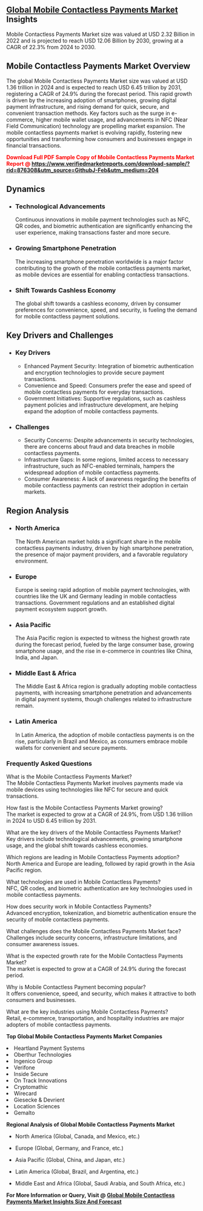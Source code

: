 <h2><a href="https://www.verifiedmarketreports.com/download-sample/?rid=876308&amp;utm_source=GithubJ&amp;utm_medium=204" target="_blank">Global Mobile Contactless Payments Market</a> Insights</h2><p>Mobile Contactless Payments Market size was valued at USD 2.32 Billion in 2022 and is projected to reach USD 12.06 Billion by 2030, growing at a CAGR of 22.3% from 2024 to 2030.</p><p> <h2>Mobile Contactless Payments Market Overview</h2> <p>The global Mobile Contactless Payments Market size was valued at USD 1.36 trillion in 2024 and is expected to reach USD 6.45 trillion by 2031, registering a CAGR of 24.9% during the forecast period. This rapid growth is driven by the increasing adoption of smartphones, growing digital payment infrastructure, and rising demand for quick, secure, and convenient transaction methods. Key factors such as the surge in e-commerce, higher mobile wallet usage, and advancements in NFC (Near Field Communication) technology are propelling market expansion. The mobile contactless payments market is evolving rapidly, fostering new opportunities and transforming how consumers and businesses engage in financial transactions. </p> <p><b><p><span class=""><span style="color: #ff0000;"><strong>Download Full PDF Sample Copy of Mobile Contactless Payments Market Report</strong> @ </span><a href="https://www.verifiedmarketreports.com/download-sample/?rid=876308&amp;utm_source=GithubJ-Feb&amp;utm_medium=204" target="_blank">https://www.verifiedmarketreports.com/download-sample/?rid=876308&amp;utm_source=GithubJ-Feb&amp;utm_medium=204</a></span></p></b></p> <h2>Dynamics</h2> <ul> <li><h3>Technological Advancements</h3>Continuous innovations in mobile payment technologies such as NFC, QR codes, and biometric authentication are significantly enhancing the user experience, making transactions faster and more secure.</li> <li><h3>Growing Smartphone Penetration</h3>The increasing smartphone penetration worldwide is a major factor contributing to the growth of the mobile contactless payments market, as mobile devices are essential for enabling contactless transactions.</li> <li><h3>Shift Towards Cashless Economy</h3>The global shift towards a cashless economy, driven by consumer preferences for convenience, speed, and security, is fueling the demand for mobile contactless payment solutions.</li> </ul> <h2>Key Drivers and Challenges</h2> <ul> <li><h3>Key Drivers</h3> <ul> <li>Enhanced Payment Security: Integration of biometric authentication and encryption technologies to provide secure payment transactions.</li> <li>Convenience and Speed: Consumers prefer the ease and speed of mobile contactless payments for everyday transactions.</li> <li>Government Initiatives: Supportive regulations, such as cashless payment policies and infrastructure development, are helping expand the adoption of mobile contactless payments.</li> </ul> </li> <li><h3>Challenges</h3> <ul> <li>Security Concerns: Despite advancements in security technologies, there are concerns about fraud and data breaches in mobile contactless payments.</li> <li>Infrastructure Gaps: In some regions, limited access to necessary infrastructure, such as NFC-enabled terminals, hampers the widespread adoption of mobile contactless payments.</li> <li>Consumer Awareness: A lack of awareness regarding the benefits of mobile contactless payments can restrict their adoption in certain markets.</li> </ul> </li> </ul> <h2>Region Analysis</h2> <ul> <li><h3>North America</h3>The North American market holds a significant share in the mobile contactless payments industry, driven by high smartphone penetration, the presence of major payment providers, and a favorable regulatory environment.</li> <li><h3>Europe</h3>Europe is seeing rapid adoption of mobile payment technologies, with countries like the UK and Germany leading in mobile contactless transactions. Government regulations and an established digital payment ecosystem support growth.</li> <li><h3>Asia Pacific</h3>The Asia Pacific region is expected to witness the highest growth rate during the forecast period, fueled by the large consumer base, growing smartphone usage, and the rise in e-commerce in countries like China, India, and Japan.</li> <li><h3>Middle East & Africa</h3>The Middle East & Africa region is gradually adopting mobile contactless payments, with increasing smartphone penetration and advancements in digital payment systems, though challenges related to infrastructure remain.</li> <li><h3>Latin America</h3>In Latin America, the adoption of mobile contactless payments is on the rise, particularly in Brazil and Mexico, as consumers embrace mobile wallets for convenient and secure payments.</li> </ul> <h3>Frequently Asked Questions</h3> <p>What is the Mobile Contactless Payments Market? <br/>The Mobile Contactless Payments Market involves payments made via mobile devices using technologies like NFC for secure and quick transactions.</p> <p>How fast is the Mobile Contactless Payments Market growing? <br/>The market is expected to grow at a CAGR of 24.9%, from USD 1.36 trillion in 2024 to USD 6.45 trillion by 2031.</p> <p>What are the key drivers of the Mobile Contactless Payments Market? <br/>Key drivers include technological advancements, growing smartphone usage, and the global shift towards cashless economies.</p> <p>Which regions are leading in Mobile Contactless Payments adoption? <br/>North America and Europe are leading, followed by rapid growth in the Asia Pacific region.</p> <p>What technologies are used in Mobile Contactless Payments? <br/>NFC, QR codes, and biometric authentication are key technologies used in mobile contactless payments.</p> <p>How does security work in Mobile Contactless Payments? <br/>Advanced encryption, tokenization, and biometric authentication ensure the security of mobile contactless payments.</p> <p>What challenges does the Mobile Contactless Payments Market face? <br/>Challenges include security concerns, infrastructure limitations, and consumer awareness issues.</p> <p>What is the expected growth rate for the Mobile Contactless Payments Market? <br/>The market is expected to grow at a CAGR of 24.9% during the forecast period.</p> <p>Why is Mobile Contactless Payment becoming popular? <br/>It offers convenience, speed, and security, which makes it attractive to both consumers and businesses.</p> <p>What are the key industries using Mobile Contactless Payments? <br/>Retail, e-commerce, transportation, and hospitality industries are major adopters of mobile contactless payments.</p> </p><p><strong>Top Global Mobile Contactless Payments Market Companies</strong></p><div data-test-id=""><p><li>Heartland Payment Systems</li><li> Oberthur Technologies</li><li> Ingenico Group</li><li> Verifone</li><li> Inside Secure</li><li> On Track Innovations</li><li> Cryptomathic</li><li> Wirecard</li><li> Giesecke & Devrient</li><li> Location Sciences</li><li> Gemalto</li></p><div><strong>Regional Analysis of&nbsp;Global Mobile Contactless Payments Market</strong></div><ul><li dir="ltr"><p dir="ltr">North America&nbsp;(Global, Canada, and Mexico, etc.)</p></li><li dir="ltr"><p dir="ltr">Europe (Global, Germany, and France, etc.)</p></li><li dir="ltr"><p dir="ltr">Asia Pacific&nbsp;(Global, China, and Japan, etc.)</p></li><li dir="ltr"><p dir="ltr">Latin America&nbsp;(Global, Brazil, and Argentina, etc.)</p></li><li dir="ltr">Middle East and Africa&nbsp;(Global, Saudi Arabia, and South Africa, etc.)</li></ul><p><strong>For More Information or Query, Visit @&nbsp;</strong><strong><a href="https://www.verifiedmarketreports.com/product/mobile-contactless-payments-market/?utm_source=GithubJ&amp;utm_medium=204" target="_blank">Global Mobile Contactless Payments Market Insights Size And Forecast</a></strong></p></div>
